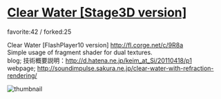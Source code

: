 # [Clear Water [Stage3D version]](http://fl.corge.net/c/enj6)

favorite:42 / forked:25

Clear Water [FlashPlayer10 version] http://fl.corge.net/c/9R8a  
Simple usage of fragment shader for dual textures.  
blog; 技術概要説明：http://d.hatena.ne.jp/keim_at_Si/20110418/p1  
webpage; http://soundimpulse.sakura.ne.jp/clear-water-with-refraction-rendering/

![thumbnail](./thumbnail.jpg)
